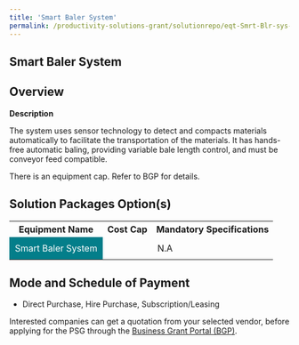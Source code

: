 ```yaml
---
title: 'Smart Baler System'
permalink: /productivity-solutions-grant/solutionrepo/eqt-Smrt-Blr-sys-Envronmntl-Srvcs
---
```


## Smart Baler System

## Overview

**Description**

The system uses sensor technology to detect and compacts materials automatically to facilitate the transportation of the materials. It has hands-free automatic baling, providing variable bale length control, and must be conveyor feed compatible.

There is an equipment cap. Refer to BGP for details.

## Solution Packages Option(s)

<table>
<tr>
<th><b>Equipment Name</b></th>
<th><b>Cost Cap</b></th>
<th><b>Mandatory Specifications</b></th>
</tr>
<tr>
<td style='padding: 10px; background-color: #037E8A; color: #FFFFFF;'>Smart Baler System</td>
<td style='padding: 10px;'></td>
<td style='padding: 10px;'>N.A</td>
</tr>
</table>

## Mode and Schedule of Payment

 - Direct Purchase, Hire Purchase, Subscription/Leasing

Interested companies can get a quotation from your selected vendor, before applying for the PSG through the <a href='https://www.businessgrants.gov.sg/' target='_blank' rel='noopener'>Business Grant Portal (BGP)</a>.

<script src="/jquery/resize-tables.js"></script>
